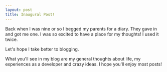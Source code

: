 ```yaml
---
layout: post
title: Inaugural Post!
---
```

Back when I was nine or so I begged my parents for a diary. They gave in and got me one. I was so excited to have a place for my thoughts! I used it twice.

Let's hope I take better to blogging.

What you'll see in my blog are my general thoughts about life, my experiences as a developer and crazy ideas. I hope you'll enjoy most posts!


